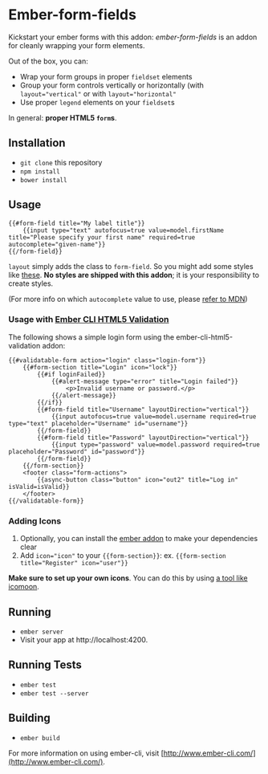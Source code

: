 # Ember-form-fields

Kickstart your ember forms with this addon: *ember-form-fields* is an addon for cleanly wrapping your form elements.

Out of the box, you can:

* Wrap your form groups in proper ``fieldset`` elements
* Group your form controls vertically or horizontally (with ``layout="vertical"`` or with ``layout="horizontal"``
* Use proper ``legend`` elements on your ``fieldset``s

In general: **proper HTML5 ``form``s**.

## Installation

* `git clone` this repository
* `npm install`
* `bower install`

## Usage

```
{{#form-field title="My label title"}}
	{{input type="text" autofocus=true value=model.firstName title="Please specify your first name" required=true autocomplete="given-name"}}
{{/form-field}}
```

``layout`` simply adds the class to ``form-field``.  So you might add some styles like [these](https://github.com/srsgores/generator-stylus-boilerplate/blob/master/app/templates/styles/components/forms.styl). **No styles are shipped with this addon**; it is your responsibility to create styles.

(For more info on which ``autocomplete`` value to use, please [refer to MDN](https://developer.mozilla.org/en-US/docs/Web/HTML/Element/input))

### Usage with [Ember CLI HTML5 Validation](https://github.com/maestrooo/ember-cli-html5-validation)

The following shows a simple login form using the ember-cli-html5-validation addon:

```
{{#validatable-form action="login" class="login-form"}}
	{{#form-section title="Login" icon="lock"}}
		{{#if loginFailed}}
			{{#alert-message type="error" title="Login failed"}}
				<p>Invalid username or password.</p>
			{{/alert-message}}
		{{/if}}
		{{#form-field title="Username" layoutDirection="vertical"}}
			{{input autofocus=true value=model.username required=true type="text" placeholder="Username" id="username"}}
		{{/form-field}}
		{{#form-field title="Password" layoutDirection="vertical"}}
			{{input type="password" value=model.password required=true placeholder="Password" id="password"}}
		{{/form-field}}
	{{/form-section}}
	<footer class="form-actions">
		{{async-button class="button" icon="out2" title="Log in" isValid=isValid}}
	</footer>
{{/validatable-form}}
```

### Adding Icons

1. Optionally, you can install the [ember addon](https://github.com/srsgores/ember-accessible-icon) to make your dependencies clear
2. Add ``icon="icon"`` to your ``{{form-section}}``: ex. ``{{form-section title="Register" icon="user"}}``

**Make sure to set up your own icons**.  You can do this by using [a tool like icomoon](https://icomoon.io/app/#/select).

## Running

* `ember server`
* Visit your app at http://localhost:4200.

## Running Tests

* `ember test`
* `ember test --server`

## Building

* `ember build`

For more information on using ember-cli, visit [http://www.ember-cli.com/](http://www.ember-cli.com/).
